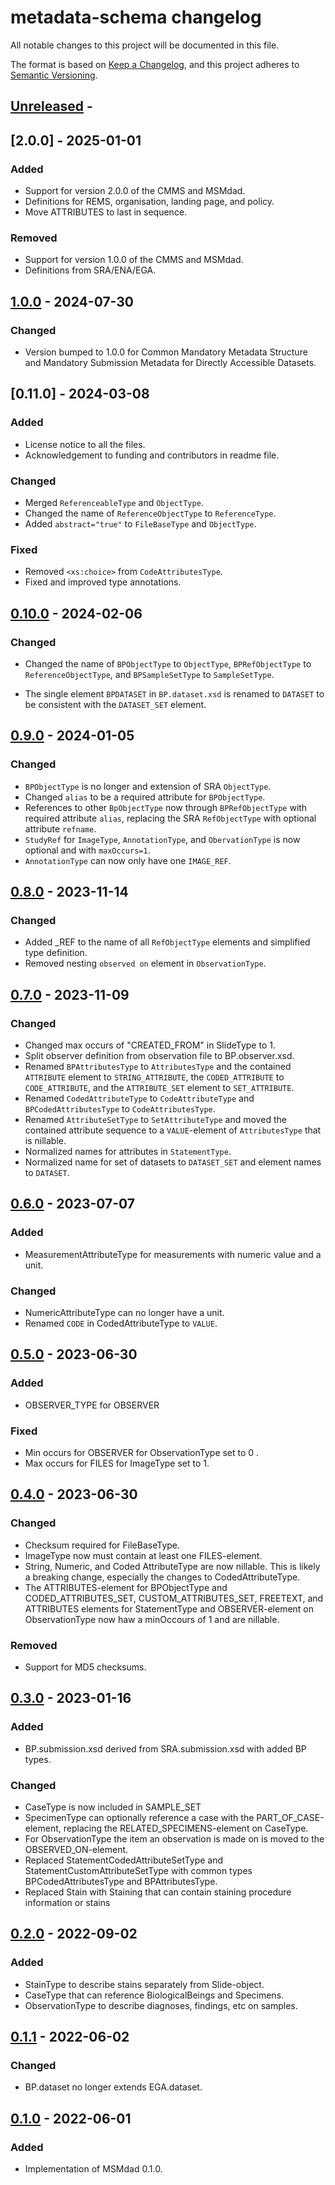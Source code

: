 # metadata-schema changelog

All notable changes to this project will be documented in this file.

The format is based on [Keep a Changelog](https://keepachangelog.com/en/1.0.0/),
and this project adheres to [Semantic Versioning](https://semver.org/spec/v2.0.0.html).

## [Unreleased] -

## [2.0.0] - 2025-01-01

### Added

- Support for version 2.0.0 of the CMMS and MSMdad.
- Definitions for REMS, organisation, landing page, and policy.
- Move ATTRIBUTES to last in sequence.

### Removed

- Support for version 1.0.0 of the CMMS and MSMdad.
- Definitions from SRA/ENA/EGA.

## [1.0.0] - 2024-07-30

### Changed

- Version bumped to 1.0.0 for Common Mandatory Metadata Structure and Mandatory Submission Metadata for Directly Accessible Datasets.

## [0.11.0] - 2024-03-08

### Added

- License notice to all the files.
- Acknowledgement to funding and contributors in readme file.

### Changed

- Merged `ReferenceableType` and `ObjectType`.
- Changed the name of `ReferenceObjectType` to `ReferenceType`.
- Added `abstract="true"` to `FileBaseType` and `ObjectType`.

### Fixed

- Removed `<xs:choice>` from `CodeAttributesType`.
- Fixed and improved type annotations.

## [0.10.0] - 2024-02-06

### Changed

- Changed the name of `BPObjectType` to `ObjectType`, `BPRefObjectType` to `ReferenceObjectType`, and `BPSampleSetType` to `SampleSetType`.

- The single element `BPDATASET` in `BP.dataset.xsd` is renamed to `DATASET` to be consistent with the `DATASET_SET` element.

## [0.9.0] - 2024-01-05

### Changed

- `BPObjectType` is no longer and extension of SRA `ObjectType`.
- Changed `alias` to be a required attribute for `BPObjectType`.
- References to other `BpObjectType` now through `BPRefObjectType` with required attribute `alias`, replacing the SRA `RefObjectType` with optional attribute `refname`.
- `StudyRef` for `ImageType`, `AnnotationType`, and `ObervationType` is now optional and with `maxOccurs=1`.
- `AnnotationType` can now only have one `IMAGE_REF`.

## [0.8.0] - 2023-11-14

### Changed

- Added _REF to the name of all `RefObjectType` elements and simplified type definition.
- Removed nesting `observed on` element in `ObservationType`.

## [0.7.0] - 2023-11-09

### Changed

- Changed max occurs of "CREATED_FROM" in SlideType to 1.
- Split observer definition from observation file to BP.observer.xsd.
- Renamed `BPAttributesType` to `AttributesType` and the contained `ATTRIBUTE` element to `STRING_ATTRIBUTE`, the `CODED_ATTRIBUTE` to `CODE_ATTRIBUTE`, and the `ATTRIBUTE_SET` element to `SET_ATTRIBUTE`.
- Renamed `CodedAttributeType` to `CodeAttributeType` and `BPCodedAttributesType` to `CodeAttributesType`.
- Renamed `AttributeSetType` to `SetAttributeType` and moved the contained attribute sequence to a `VALUE`-element of `AttributesType` that is nillable.
- Normalized names for attributes in `StatementType`.
- Normalized name for set of datasets to `DATASET_SET` and element names to `DATASET`.

## [0.6.0] - 2023-07-07

### Added

- MeasurementAttributeType for measurements with numeric value and a unit.

### Changed

- NumericAttributeType can no longer have a unit.
- Renamed `CODE` in CodedAttributeType to `VALUE`.

## [0.5.0] - 2023-06-30

### Added

- OBSERVER_TYPE for OBSERVER

### Fixed

- Min occurs for OBSERVER for ObservationType set to 0 .
- Max occurs for FILES for ImageType set to 1.

## [0.4.0] - 2023-06-30

### Changed

- Checksum required for FileBaseType.
- ImageType now must contain at least one FILES-element.
- String, Numeric, and Coded AttributeType are now nillable. This is likely a breaking change, especially the changes to CodedAttributeType.
- The ATTRIBUTES-element for BPObjectType and CODED_ATTRIBUTES_SET, CUSTOM_ATTRIBUTES_SET, FREETEXT, and ATTRIBUTES elements for StatementType and OBSERVER-element on ObservationType now haw a minOccours of 1 and are nillable.

### Removed

- Support for MD5 checksums.

## [0.3.0] - 2023-01-16

### Added

- BP.submission.xsd derived from SRA.submission.xsd with added BP types.

### Changed

- CaseType is now included in SAMPLE_SET
- SpecimenType can optionally reference a case with the PART_OF_CASE-element, replacing the RELATED_SPECIMENS-element on CaseType.
- For ObservationType the item an observation is made on is moved to the OBSERVED_ON-element.
- Replaced StatementCodedAttributeSetType and StatementCustomAttributeSetType with common types BPCodedAttributesType and BPAttributesType.
- Replaced Stain with Staining that can contain staining procedure information or stains

## [0.2.0] - 2022-09-02

### Added

- StainType to describe stains separately from Slide-object.
- CaseType that can reference BiologicalBeings and Specimens.
- ObservationType to describe diagnoses, findings, etc on samples.

## [0.1.1] - 2022-06-02

### Changed

- BP.dataset no longer extends EGA.dataset.

## [0.1.0] - 2022-06-01

### Added

- Implementation of MSMdad 0.1.0.

[Unreleased]: https://github.com/imi-bigpicture/metadata-schema/compare/v1.0.0..HEAD
[1.0.0]: https://github.com/imi-bigpicture/metadata-schema/compare/v0.10.0..v1.0.0
[0.10.0]: https://github.com/imi-bigpicture/metadata-schema/compare/v0.9.0..v0.10.0
[0.9.0]: https://github.com/imi-bigpicture/metadata-schema/compare/v0.8.0..v0.9.0
[0.8.0]: https://github.com/imi-bigpicture/metadata-schema/compare/v0.7.0..v0.8.0
[0.7.0]: https://github.com/imi-bigpicture/metadata-schema/compare/v0.6.0..v0.7.0
[0.6.0]: https://github.com/imi-bigpicture/metadata-schema/compare/v0.5.0..v0.6.0
[0.5.0]: https://github.com/imi-bigpicture/metadata-schema/compare/v0.4.0..v0.5.0
[0.4.0]: https://github.com/imi-bigpicture/metadata-schema/compare/v0.3.0..v0.4.0
[0.3.0]: https://github.com/imi-bigpicture/metadata-schema/compare/v0.2.0..v0.3.0
[0.2.0]: https://github.com/imi-bigpicture/metadata-schema/compare/v0.1.1..v0.2.0
[0.1.1]: https://github.com/imi-bigpicture/metadata-schema/compare/v0.1.0..v0.1.1
[0.1.0]: https://github.com/imi-bigpicture/metadata-schema/tree/refs/tags/v0.1.0
